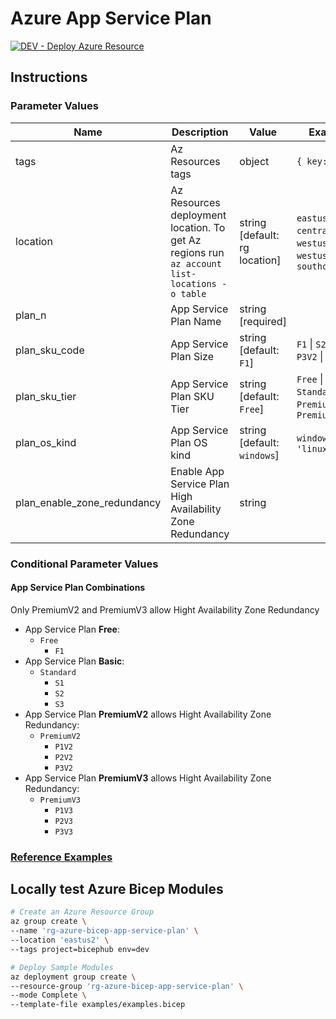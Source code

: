 # Azure App Service Plan

[![DEV - Deploy Azure Resource](https://github.com/ArtiomLK/azure-bicep-app-service-plan/actions/workflows/dev.orchestrator.yml/badge.svg?branch=main&event=push)](https://github.com/ArtiomLK/azure-bicep-app-service-plan/actions/workflows/dev.orchestrator.yml)

## Instructions

### Parameter Values

| Name                        | Description                                                                                  | Value                         | Examples                                                             |
| --------------------------- | -------------------------------------------------------------------------------------------- | ----------------------------- | -------------------------------------------------------------------- |
| tags                        | Az Resources tags                                                                            | object                        | `{ key: value }`                                                     |
| location                    | Az Resources deployment location. To get Az regions run `az account list-locations -o table` | string [default: rg location] | `eastus` \| `centralus` \| `westus` \| `westus2` \| `southcentralus` |
| plan_n                      | App Service Plan Name                                                                        | string [required]             |                                                                      |
| plan_sku_code               | App Service Plan Size                                                                        | string [default: `F1`]        | `F1` \| `S2` \| `P1V2` \| `P3V2` \| `P3V3`                           |
| plan_sku_tier               | App Service Plan SKU Tier                                                                    | string [default: `Free`]      | `Free` \| `Basic` \| `Standard` \| `PremiumV2` \| `PremiumV3`        |
| plan_os_kind                | App Service Plan OS kind                                                                     | string [default: `windows`]   | `windows` \| `'linux'`                                               |
| plan_enable_zone_redundancy | Enable App Service Plan High Availability Zone Redundancy                                    | string                        |                                                                      |

### Conditional Parameter Values

#### App Service Plan Combinations

Only PremiumV2 and PremiumV3 allow Hight Availability Zone Redundancy

- App Service Plan **Free**:
  - `Free`
    - `F1`
- App Service Plan **Basic**:
  - `Standard`
    - `S1`
    - `S2`
    - `S3`
- App Service Plan **PremiumV2** allows Hight Availability Zone Redundancy:
  - `PremiumV2`
    - `P1V2`
    - `P2V2`
    - `P3V2`
- App Service Plan **PremiumV3** allows Hight Availability Zone Redundancy:
  - `PremiumV3`
    - `P1V3`
    - `P2V3`
    - `P3V3`

### [Reference Examples][1]

## Locally test Azure Bicep Modules

```bash
# Create an Azure Resource Group
az group create \
--name 'rg-azure-bicep-app-service-plan' \
--location 'eastus2' \
--tags project=bicephub env=dev

# Deploy Sample Modules
az deployment group create \
--resource-group 'rg-azure-bicep-app-service-plan' \
--mode Complete \
--template-file examples/examples.bicep
```

[1]: ./examples/examples.bicep
